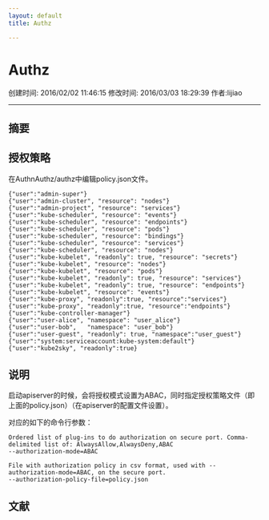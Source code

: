 ```yaml
---
layout: default
title: Authz

---
```


# Authz
创建时间: 2016/02/02 11:46:15  修改时间: 2016/03/03 18:29:39 作者:lijiao

----

## 摘要

## 授权策略

在AuthnAuthz/authz中编辑policy.json文件。

	{"user":"admin-super"}
	{"user":"admin-cluster", "resource": "nodes"}
	{"user":"admin-project", "resource": "services"}
	{"user":"kube-scheduler", "resource": "events"}
	{"user":"kube-scheduler", "resource": "endpoints"}
	{"user":"kube-scheduler", "resource": "pods"}
	{"user":"kube-scheduler", "resource": "bindings"}
	{"user":"kube-scheduler", "resource": "services"}
	{"user":"kube-scheduler", "resource": "nodes"}
	{"user":"kube-kubelet", "readonly": true, "resource": "secrets"}
	{"user":"kube-kubelet", "resource": "nodes"}
	{"user":"kube-kubelet", "resource": "pods"}
	{"user":"kube-kubelet", "readonly": true, "resource": "services"}
	{"user":"kube-kubelet", "readonly": true, "resource": "endpoints"}
	{"user":"kube-kubelet", "resource": "events"}
	{"user":"kube-proxy", "readonly":true, "resource":"services"}
	{"user":"kube-proxy", "readonly":true, "resource":"endpoints"}
	{"user":"kube-controller-manager"}
	{"user":"user-alice", "namespace": "user_alice"}
	{"user":"user-bob",   "namespace": "user_bob"}
	{"user":"user-guest", "readonly": true, "namespace":"user_guest"}
	{"user":"system:serviceaccount:kube-system:default"}
	{"user":"kube2sky", "readonly":true}

## 说明

启动apiserver的时候，会将授权模式设置为ABAC，同时指定授权策略文件（即上面的policy.json）（在apiserver的配置文件设置）。

对应的如下的命令行参数：

	Ordered list of plug-ins to do authorization on secure port. Comma-delimited list of: AlwaysAllow,AlwaysDeny,ABAC
	--authorization-mode=ABAC

	File with authorization policy in csv format, used with --authorization-mode=ABAC, on the secure port.
	--authorization-policy-file=policy.json 

## 文献
